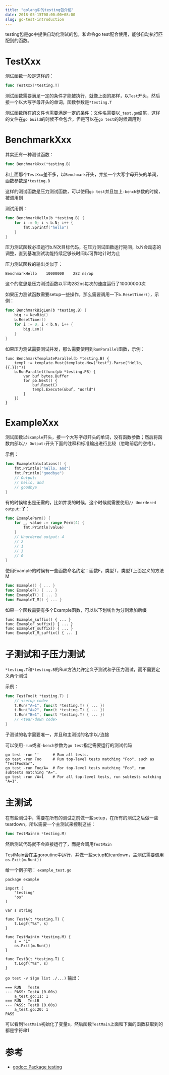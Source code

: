 ```yaml
---
title: "golang中的testing包介绍"
date: 2018-05-15T08:00:00+08:00
slug: go-test-introduction
---
```


testing包是go中提供自动化测试的包，和命令go test配合使用，能够自动执行匹配到的函数。

# TestXxx

测试函数一般是这样的：
```go
func TestXxx(*testing.T)
```

测试函数需要满足一定的条件才能被执行，就像上面的那样，以`Test`开头，然后接一个以大写字母开头的单词，函数参数是`*testing.T`

测试函数所在的文件也需要满足一定的条件：文件名需要以`_test.go`结尾，这样的文件在`go build`的时候不会包含，但是可以在`go test`的时候调用到

# BenchmarkXxx

其实还有一种测试函数：
```go
func BenchmarkXxx(*testing.B)
```

和上面那个`TestXxx`差不多，以`Benchmark`开头，并接一个大写字母开头的单词，函数参数是`*testing.B`

这样的测试函数是压力测试函数，可以使用`go test`并且加上`-bench`参数的时候，被调用到

测试用例：
```go
func BenchmarkHello(b *testing.B) {
    for i := 0; i < b.N; i++ {
        fmt.Sprintf("hello")
    }
}
```

压力测试函数必须运行b.N次目标代码，在压力测试函数运行期间，b.N会动态的调整，直到基准测试功能持续足够长时间以可靠地计时为止

压力测试函数的输出类似于：
```
BenchmarkHello    10000000    282 ns/op
```

这个的意思是压力测试函数以平均282ns每次的速度运行了10000000次

如果压力测试函数需要setup一些操作，那么需要调用一下`b.ResetTimer()`，示例：
```go
func BenchmarkBigLen(b *testing.B) {
    big := NewBig()
    b.ResetTimer()
    for i := 0; i < b.N; i++ {
        big.Len()
    }
}
```

如果压力测试需要测试并发，那么需要使用到`RunParallel`函数，示例：
```
func BenchmarkTemplateParallel(b *testing.B) {
    templ := template.Must(template.New("test").Parse("Hello, {{.}}!"))
    b.RunParallel(func(pb *testing.PB) {
        var buf bytes.Buffer
        for pb.Next() {
            buf.Reset()
            templ.Execute(&buf, "World")
        }
    })
}
```

# ExampleXxx

测试函数以`Example`开头，接一个大写字母开头的单词，没有函数参数；然后将函数内部以`// Output:`开头下面的注释和标准输出进行比较（忽略前后的空格）。

示例：
```go
func ExampleSalutations() {
    fmt.Println("hello, and")
    fmt.Println("goodbye")
    // Output:
    // hello, and
    // goodbye
}
```

有的时候输出是无需的，比如并发的时候，这个时候就需要使用`// Unordered output:`了：
```go
func ExamplePerm() {
    for _, value := range Perm(4) {
        fmt.Println(value)
    }
    // Unordered output: 4
    // 2
    // 1
    // 3
    // 0
}
```

使用Example的时候有一些函数命名约定：函数F，类型T，类型T上面定义的方法M
```go
func Example() { ... }
func ExampleF() { ... }
func ExampleT() { ... }
func ExampleT_M() { ... }
```

如果一个函数需要有多个Example函数，可以以下划线作为分割添加后缀
```
func Example_suffix() { ... }
func ExampleF_suffix() { ... }
func ExampleT_suffix() { ... }
func ExampleT_M_suffix() { ... }
```

# 子测试和子压力测试

`*testing.T`和`*testing.B`的Run方法允许定义子测试和子压力测试，而不需要定义两个测试

示例：
```go
func TestFoo(t *testing.T) {
    // <setup code>
    t.Run("A=1", func(t *testing.T) { ... })
    t.Run("A=2", func(t *testing.T) { ... })
    t.Run("B=1", func(t *testing.T) { ... })
    // <tear-down code>
}
```

子测试的名字需要唯一，并且和主测试的名字以`/`连接

可以使用`-run`或者`-bench`参数为`go test`指定需要运行的测试代码
```
go test -run ''      # Run all tests.
go test -run Foo     # Run top-level tests matching "Foo", such as "TestFooBar".
go test -run Foo/A=  # For top-level tests matching "Foo", run subtests matching "A=".
go test -run /A=1    # For all top-level tests, run subtests matching "A=1".
```

# 主测试

在有些测试中，需要在所有的测试之前做一些setup，在所有的测试之后做一些teardown，所以需要一个主测试来控制这些：
```go
func TestMain(m *testing.M)
```

然后测试代码就不会直接运行了，而是会调用`TestMain`

TestMain会在主goroutine中运行，并做一些setup和teardown，主测试需要调用`os.Exit(m.Run())`

给一个例子吧：
`example_test.go`
```
package example

import (
	"testing"
	"os"
)

var s string

func TestA(t *testing.T) {
	t.Logf("%s", s)
}

func TestMain(m *testing.M) {
	s = "1"
	os.Exit(m.Run())
}

func TestB(t *testing.T) {
	t.Logf("%s", s)
}
```

`go test -v $(go list ./...)`
输出：
```
=== RUN   TestA
--- PASS: TestA (0.00s)
	a_test.go:11: 1
=== RUN   TestB
--- PASS: TestB (0.00s)
	a_test.go:20: 1
PASS
```

可以看到`TestMain`初始化了变量s，然后函数`TestMain`上面和下面的函数获取到的都是字符串1

# 参考

- [godoc: Package testing][1]

[1]:	https://golang.org/pkg/testing/